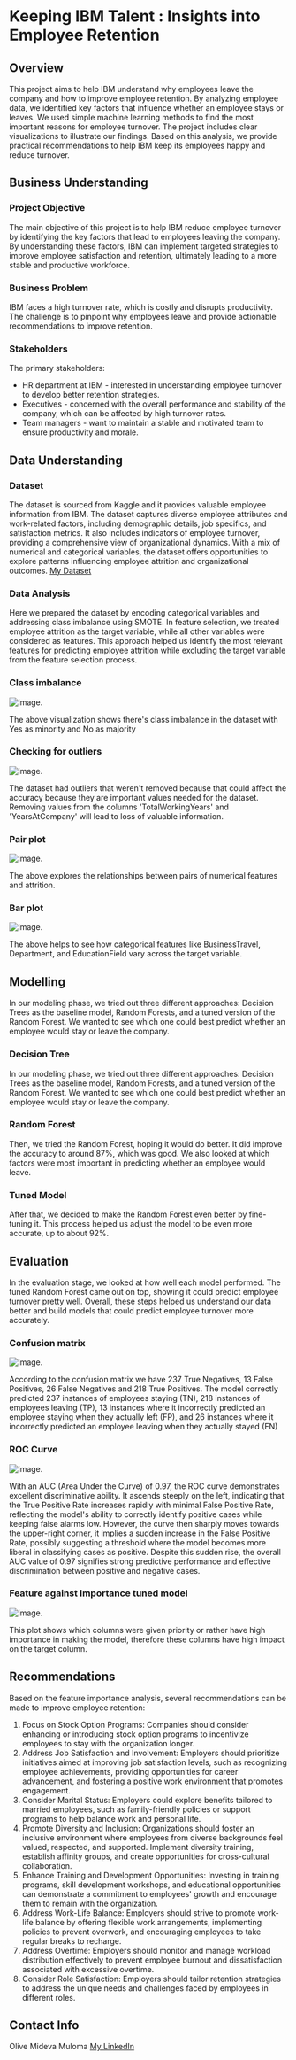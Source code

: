 # Keeping IBM Talent : Insights into Employee Retention

## Overview
This project aims to help IBM understand why employees leave the company and how to improve employee retention. By analyzing employee data, we identified key factors that influence whether an employee stays or leaves. We used simple machine learning methods to find the most important reasons for employee turnover. The project includes clear visualizations to illustrate our findings. Based on this analysis, we provide practical recommendations to help IBM keep its employees happy and reduce turnover.

## Business Understanding

### Project Objective
The main objective of this project is to help IBM reduce employee turnover by identifying the key factors that lead to employees leaving the company. By understanding these factors, IBM can implement targeted strategies to improve employee satisfaction and retention, ultimately leading to a more stable and productive workforce.

### Business Problem
IBM faces a high turnover rate, which is costly and disrupts productivity. The challenge is to pinpoint why employees leave and provide actionable recommendations to improve retention.

 ### Stakeholders
The primary stakeholders:
* HR department at IBM - interested in understanding employee turnover to develop better retention strategies. 
* Executives - concerned with the overall performance and stability of the company, which can be affected by high turnover rates. 
* Team managers - want to maintain a stable and motivated team to ensure productivity and morale.

## Data Understanding

### Dataset

The dataset is sourced from Kaggle and it  provides valuable employee information from IBM. The dataset captures diverse employee attributes and work-related factors, including demographic details, job specifics, and satisfaction metrics. It also includes indicators of employee turnover, providing a comprehensive view of organizational dynamics. With a mix of numerical and categorical variables, the dataset offers opportunities to explore patterns influencing employee attrition and organizational outcomes.
[My Dataset](https://www.kaggle.com/datasets/uniabhi/ibm-hr-analytics-employee-attrition-performance)

### Data Analysis

Here we prepared the dataset by encoding categorical variables and addressing class imbalance using SMOTE. In feature selection, we treated employee attrition as the target variable, while all other variables were considered as features. This approach helped us identify the most relevant features for predicting employee attrition while excluding the target variable from the feature selection process. 

### Class imbalance

![image](https://github.com/olivemideva/phase_3_project/blob/main/Images/Screenshot%202024-06-07%20120436.png).

The above visualization shows there's class imbalance in the dataset with Yes as minority and No as majority

### Checking for outliers

![image](https://github.com/olivemideva/phase_3_project/blob/main/Images/Screenshot%202024-06-07%20120759.png).

The dataset had outliers that weren't removed because that could affect the accuracy because they are important values needed for the dataset. Removing values from the columns 'TotalWorkingYears' and 'YearsAtCompany' will lead to loss of valuable information.

### Pair plot

![image](https://github.com/olivemideva/phase_3_project/blob/main/Images/Screenshot%202024-06-07%20120825.png).

The above explores the relationships between pairs of numerical features and attrition.

### Bar plot

![image](https://github.com/olivemideva/phase_3_project/blob/main/Images/Screenshot%202024-06-07%20120839.png).

The above helps to see how categorical features like BusinessTravel, Department, and EducationField vary across the target variable.

## Modelling

In our modeling phase, we tried out three different approaches: Decision Trees as the baseline model, Random Forests, and a tuned version of the Random Forest. We wanted to see which one could best predict whether an employee would stay or leave the company.

### Decision Tree

In our modeling phase, we tried out three different approaches: Decision Trees as the baseline model, Random Forests, and a tuned version of the Random Forest. We wanted to see which one could best predict whether an employee would stay or leave the company.

### Random Forest

Then, we tried the Random Forest, hoping it would do better. It did improve the accuracy to around 87%, which was good. We also looked at which factors were most important in predicting whether an employee would leave.

### Tuned Model

After that, we decided to make the Random Forest even better by fine-tuning it. This process helped us adjust the model to be even more accurate, up to about 92%. 

## Evaluation

In the evaluation stage, we looked at how well each model performed. The tuned Random Forest came out on top, showing it could predict employee turnover pretty well. Overall, these steps helped us understand our data better and build models that could predict employee turnover more accurately.

### Confusion matrix

![image](https://github.com/olivemideva/phase_3_project/blob/main/Images/Screenshot%202024-06-07%20025633.png).

According to the confusion matrix we have 237 True Negatives, 13 False Positives, 26 False Negatives and 218 True Positives. The model correctly predicted 237 instances of employees staying (TN), 218 instances of employees leaving (TP), 13 instances where it incorrectly predicted an employee staying when they actually left (FP), and 26 instances where it incorrectly predicted an employee leaving when they actually stayed (FN)

### ROC Curve

![image](https://github.com/olivemideva/phase_3_project/blob/main/Images/Screenshot%202024-06-07%20025710.png).

With an AUC (Area Under the Curve) of 0.97, the ROC curve demonstrates excellent discriminative ability. It ascends steeply on the left, indicating that the True Positive Rate increases rapidly with minimal False Positive Rate, reflecting the model's ability to correctly identify positive cases while keeping false alarms low. However, the curve then sharply moves towards the upper-right corner, it implies a sudden increase in the False Positive Rate, possibly suggesting a threshold where the model becomes more liberal in classifying cases as positive. Despite this sudden rise, the overall AUC value of 0.97 signifies strong predictive performance and effective discrimination between positive and negative cases.

### Feature against Importance tuned model

![image](https://github.com/olivemideva/phase_3_project/blob/main/Images/Screenshot%202024-06-07%20024241.png).

This plot shows which columns were given priority or rather have high importance in making the model, therefore these columns have high impact on the target column.

## Recommendations

Based on the feature importance analysis, several recommendations can be made to improve employee retention:

1. Focus on Stock Option Programs: Companies should consider enhancing or introducing stock option programs to incentivize employees to stay with the organization longer.
2. Address Job Satisfaction and Involvement: Employers should prioritize initiatives aimed at improving job satisfaction levels, such as recognizing employee achievements, providing opportunities for career advancement, and fostering a positive work environment that promotes engagement.
3. Consider Marital Status: Employers could explore benefits tailored to married employees, such as family-friendly policies or support programs to help balance work and personal life.
4. Promote Diversity and Inclusion: Organizations should foster an inclusive environment where employees from diverse backgrounds feel valued, respected, and supported. Implement diversity training, establish affinity groups, and create opportunities for cross-cultural collaboration.
5. Enhance Training and Development Opportunities: Investing in training programs, skill development workshops, and educational opportunities can demonstrate a commitment to employees' growth and encourage them to remain with the organization.
6. Address Work-Life Balance: Employers should strive to promote work-life balance by offering flexible work arrangements, implementing policies to prevent overwork, and encouraging employees to take regular breaks to recharge.
7. Address Overtime: Employers should monitor and manage workload distribution effectively to prevent employee burnout and dissatisfaction associated with excessive overtime.
8. Consider Role Satisfaction: Employers should tailor retention strategies to address the unique needs and challenges faced by employees in different roles.

## Contact Info
Olive Mideva Muloma
[My LinkedIn](https://www.linkedin.com/in/olive-mideva-ab312921b/)
